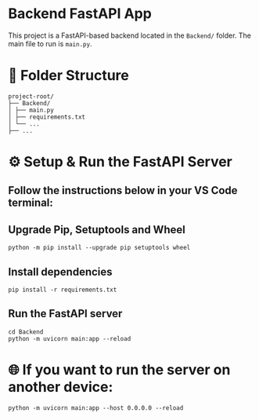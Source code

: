 # Backend FastAPI App

This project is a FastAPI-based backend located in the `Backend/` folder. The main file to run is `main.py`.

# 📁 Folder Structure
```
project-root/
├── Backend/
│ ├── main.py
│ ├── requirements.txt
│ └── ...
├── ...
```

# ⚙️ Setup & Run the FastAPI Server
Follow the instructions below in your **VS Code terminal**:
---

## Upgrade Pip, Setuptools  and Wheel
```
python -m pip install --upgrade pip setuptools wheel
```
## Install dependencies
```
pip install -r requirements.txt
```
## Run the FastAPI server
```
cd Backend
python -m uvicorn main:app --reload
```

# 🌐 If you want to run the server on another device:
```
python -m uvicorn main:app --host 0.0.0.0 --reload
```
